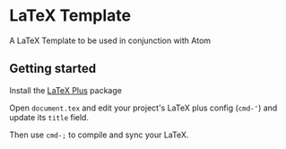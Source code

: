 # LaTeX Template

A LaTeX Template to be used in conjunction with Atom

## Getting started

Install the [LaTeX Plus](https://atom.io/packages/latex-plus) package

Open `document.tex` and edit your project's LaTeX plus config (`cmd-'`) and
update its `title` field.

Then use `cmd-;` to compile and sync your LaTeX.
